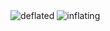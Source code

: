 <img class="twenty-five-percent" src="https://drive.google.com/open?id=0B8Tiy-1xBkMsOG9DdThoNk1Kd28" alt="deflated">

<img class="twenty-five-percent" src="https://drive.google.com/open?id=0B8Tiy-1xBkMsSU0yYlR4c1FwbmM" alt="inflating">

[](https://drive.google.com/open?id=0B8Tiy-1xBkMsOG9DdThoNk1Kd28)  

[](https://drive.google.com/open?id=0B8Tiy-1xBkMsSU0yYlR4c1FwbmM) 